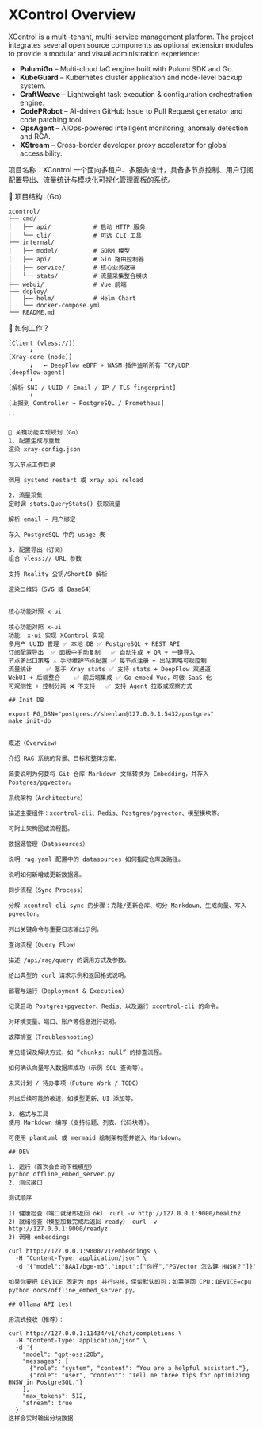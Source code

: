 # XControl Overview

XControl is a multi-tenant, multi-service management platform. The project integrates several open source components as optional extension modules to provide a modular and visual administration experience:

- **PulumiGo** – Multi-cloud IaC engine built with Pulumi SDK and Go.
- **KubeGuard** – Kubernetes cluster application and node-level backup system.
- **CraftWeave** – Lightweight task execution & configuration orchestration engine.
- **CodePRobot** – AI-driven GitHub Issue to Pull Request generator and code patching tool.
- **OpsAgent** – AIOps-powered intelligent monitoring, anomaly detection and RCA.
- **XStream** – Cross-border developer proxy accelerator for global accessibility.

项目名称：XControl
一个面向多租户、多服务设计，具备多节点控制、用户订阅配置导出、流量统计与模块化可视化管理面板的系统。

📁 项目结构（Go）

```
xcontrol/
├── cmd/
│   ├── api/            # 启动 HTTP 服务
│   └── cli/            # 可选 CLI 工具
├── internal/
│   ├── model/          # GORM 模型
│   ├── api/            # Gin 路由控制器
│   ├── service/        # 核心业务逻辑
│   └── stats/          # 流量采集整合模块
├── webui/              # Vue 前端
├── deploy/
│   ├── helm/           # Helm Chart
│   └── docker-compose.yml
└── README.md
```

🧩 如何工作？

```
[Client (vless://)]
      ↓
[Xray-core (node)]
      ↓   ← DeepFlow eBPF + WASM 插件监听所有 TCP/UDP
[deepflow-agent]
      ↓
[解析 SNI / UUID / Email / IP / TLS fingerprint]
      ↓
[上报到 Controller → PostgreSQL / Prometheus]

``

🔧 关键功能实现规划（Go）
1. 配置生成与重载
渲染 xray-config.json

写入节点工作目录

调用 systemd restart 或 xray api reload

2. 流量采集
定时调 stats.QueryStats() 获取流量

解析 email → 用户绑定

存入 PostgreSQL 中的 usage 表

3. 配置导出（订阅）
组合 vless:// URL 参数

支持 Reality 公钥/ShortID 解析

渲染二维码（SVG 或 Base64）


核心功能对照 x-ui

核心功能对照 x-ui
功能	x-ui 实现	XControl 实现
多用户 UUID 管理	✅ 本地 DB	✅ PostgreSQL + REST API
订阅配置导出	✅ 面板中手动复制	✅ 自动生成 + QR + 一键导入
节点多出口策略	⚠️ 手动维护节点配置	✅ 每节点注册 + 出站策略可视控制
流量统计	✅ 基于 Xray stats	✅ 支持 stats + DeepFlow 双通道
WebUI + 后端整合	✅ 前后端集成	✅ Go embed Vue，可做 SaaS 化
可观测性 + 控制分离	❌ 不支持	✅ 支持 Agent 拉取或观察方式

## Init DB

export PG_DSN="postgres://shenlan@127.0.0.1:5432/postgres"
make init-db


概述（Overview）

介绍 RAG 系统的背景、目标和整体方案。

简要说明为何要将 Git 仓库 Markdown 文档转换为 Embedding，并存入 Postgres/pgvector。

系统架构（Architecture）

描述主要组件：xcontrol-cli、Redis、Postgres/pgvector、模型模块等。

可附上架构图或流程图。

数据源管理（Datasources）

说明 rag.yaml 配置中的 datasources 如何指定仓库及路径。

说明如何新增或更新数据源。

同步流程（Sync Process）

分解 xcontrol-cli sync 的步骤：克隆/更新仓库、切分 Markdown、生成向量、写入 pgvector。

列出关键命令与重要日志输出示例。

查询流程（Query Flow）

描述 /api/rag/query 的调用方式及参数。

给出典型的 curl 请求示例和返回格式说明。

部署与运行（Deployment & Execution）

记录启动 Postgres+pgvector、Redis、以及运行 xcontrol-cli 的命令。

对环境变量、端口、账户等信息进行说明。

故障排查（Troubleshooting）

常见错误及解决方式，如 “chunks: null” 的排查流程。

如何确认向量写入数据库成功（示例 SQL 查询等）。

未来计划 / 待办事项（Future Work / TODO）

列出后续可能的改进，如模型更新、UI 添加等。

3. 格式与工具
使用 Markdown 编写（支持标题、列表、代码块等）。

可使用 plantuml 或 mermaid 绘制架构图并嵌入 Markdown。

## DEV

1. 运行（首次会自动下载模型）
python offline_embed_server.py
2. 测试接口

测试顺序

1) 健康检查（端口就绪即返回 ok） curl -v http://127.0.0.1:9000/healthz
2) 就绪检查（模型加载完成后返回 ready） curl -v http://127.0.0.1:9000/readyz
3) 调用 embeddings

curl http://127.0.0.1:9000/v1/embeddings \
  -H "Content-Type: application/json" \
  -d '{"model":"BAAI/bge-m3","input":["你好","PGVector 怎么建 HNSW？"]}'

如果你要把 DEVICE 固定为 mps 并行内核，保留默认即可；如需落回 CPU：DEVICE=cpu python docs/offline_embed_server.py。

## Ollama API test

用流式接收（推荐）：

curl http://127.0.0.1:11434/v1/chat/completions \
  -H "Content-Type: application/json" \
  -d '{
    "model": "gpt-oss:20b",
    "messages": [
      {"role": "system", "content": "You are a helpful assistant."},
      {"role": "user", "content": "Tell me three tips for optimizing HNSW in PostgreSQL."}
    ],
    "max_tokens": 512,
    "stream": true
  }'
这样会实时输出分块数据

